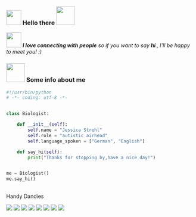 ### <img src="https://user-images.githubusercontent.com/60192757/177161759-4ace1498-04e4-413c-9e57-3c62ef95e29c.gif" width="40"> Hello there <img src="https://media4.giphy.com/media/Y4tNeaMKdYKdIAxXIT/giphy.gif?cid=790b7611b214fa6c979043fc7ddc963a85b274ff463a02ce&rid=giphy.gif&ct=s" width="50">

<img src="https://user-images.githubusercontent.com/60192757/177162025-2e5068ab-c8e9-4c7f-a056-b5443c4f555c.gif" width="40"> <em><b>I love connecting with people</b> so if you want to say <b>hi </b>, I'll be happy to meet you! :)</em>

### <img align src="https://68.media.tumblr.com/ff983aa0ce9a7ba2f27dad289a702c9f/tumblr_oppeuhCoYf1sh02g5o1_400.gif" width="50"> Some info about me 


```python
#!/usr/bin/python
# -*- coding: utf-8 -*-


class Biologist:

    def __init__(self):
        self.name = "Jessica Strehl"
        self.role = "autistic airhead"
        self.language_spoken = ["German", "English"]

    def say_hi(self):
        print("Thanks for stopping by,have a nice day!")


me = Biologist()
me.say_hi()
```

## </h2> Handy Dandies

![](https://img.shields.io/badge/OS-Linux-informational?style=flat&logo=linux&logoColor=white&color=6aa6f8)
![](https://img.shields.io/badge/Code-Python-informational?style=flat&logo=python&logoColor=white&color=6aa6f8)
![](https://img.shields.io/badge/Code-Julia-informational?style=flat&logo=Julia&logoColor=white&color=6aa6f8)
![](https://img.shields.io/badge/Code-R-informational?style=flat&logo=R&logoColor=white&color=6aa6f8)
![](https://img.shields.io/badge/Code-JavaScript-informational?style=flat&logo=javascript&logoColor=white&color=6aa6f8)
![](https://img.shields.io/badge/Shell-Bash-informational?style=flat&logo=gnu-bash&logoColor=white&color=6aa6f8)
![](https://img.shields.io/badge/Tools-Docker-informational?style=flat&logo=docker&logoColor=white&color=6aa6f8)
![](https://img.shields.io/badge/Tools-Singularity-informational?style=flat&logo=singularity&logoColor=white&color=6aa6f8)
